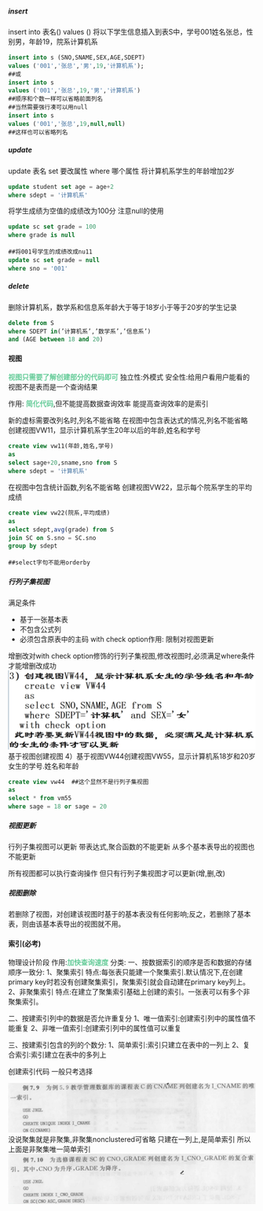 ##### insert
insert into 表名() values ()
将以下学生信息插入到表S中，学号001姓名张总，性别男，年龄19，院系计算机系
```sql
insert into s (SNO,SNAME,SEX,AGE,SDEPT) 
values ('001','张总','男',19,'计算机系');
##或
insert into s
values ('001','张总',19,'男','计算机系')
##顺序和个数一样可以省略前面列名
##当然需要强行凑可以用null
insert into s
values ('001','张总',19,null,null)
##这样也可以省略列名
```

##### update
update 表名 set 要改属性 where 哪个属性
将计算机系学生的年龄增加2岁
```sql
update student set age = age+2
where sdept = '计算机系'
```
将学生成绩为空值的成绩改为100分
注意null的使用
```sql
update sc set grade = 100
where grade is null

##将001号学生的成绩改成nu11
update sc set grade = null
where sno = '001'
```

##### delete
删除计算机系，数学系和信息系年龄大于等于18岁小于等于20岁的学生记录
```sql
delete from S
where SDEPT in(’计算机系’,’数学系’,’信息系’)
and (AGE between 18 and 20)
```

#### 视图
<font color=#66CC99 style=" font-weight:bold;">视图只需要了解创建部分的代码即可</font>
独立性:外模式
安全性:给用户看用户能看的
视图不是表而是一个查询结果

作用:
<font color=#66CC99 style=" font-weight:bold;">简化代码</font>,但不能提高数据查询效率
能提高查询效率的是索引

新的虚标需要改列名时,列名不能省略
在视图中包含表达式的情况,列名不能省略
创建视图VW11，显示计算机系学生20年以后的年龄,姓名和学号
```sql
create view vw11(年龄,姓名,学号)
as 
select sage+20,sname,sno from S
where sdept = '计算机系'
```
在视图中包含统计函数,列名不能省略
创建视图VW22，显示每个院系学生的平均成绩
```sql
create view vw22(院系,平均成绩)
as
select sdept,avg(grade) from S
join SC on S.sno = SC.sno
group by sdept

##select字句不能用orderby
```

##### 行列子集视图
满足条件
* 基于一张基本表
* 不包含公式列
* 必须包含原表中的主码
with check option作用:
限制对视图更新

增删改对with check option修饰的行列子集视图,修改视图时,必须满足where条件才能增删改成功
![](img/Pasted%20image%2020221230175635.png)
基于视图创建视图
4）基于视图VW44创建视图VW55，显示计算机系18岁和20岁女生的学号.姓名和年龄
```sql
create view vw44  ##这个显然不是行列子集视图
as 
select * from vm55
where sage = 18 or sage = 20
```

##### 视图更新
行列子集视图可以更新
带表达式,聚合函数的不能更新
从多个基本表导出的视图也不能更新

所有视图都可以执行查询操作
但只有行列子集视图才可以更新(增,删,改)

##### 视图删除
若删除了视图，对创建该视图时基于的基本表没有任何影响;反之，若删除了基本表，则由该基本表导出的视图就不用。


#### 索引(必考)
物理设计阶段
作用:<font color=#66CC99 style=" font-weight:bold;">加快查询速度</font>
分类:
一、按数据索引的顺序是否和数据的存储顺序一致分:
1、聚集索引
特点:每张表只能建一个聚集索引.默认情况下,在创建primary key时若没有创建聚集索引，聚集索引就会自动建在primary key列上。
2、非聚集索引
特点:在建立了聚集索引基础上创建的索引。一张表可以有多个非聚集索引。

二、按建索引列中的数据是否允许重复分
1、唯一值索引:创建索引列中的属性值不能重复
2、非唯一值索引:创建索引列中的属性值可以重复

三、按建索引包含的列的个数分:
1、简单索引:索引只建立在表中的一列上
2、复合索引∶索引建立在表中的多列上

创建索引代码
一般只考选择

![](img/Pasted%20image%2020221230190108.png)
没说聚集就是非聚集,非聚集nonclustered可省略
只建在一列上,是简单索引
所以上面是非聚集唯一简单索引
![](img/Pasted%20image%2020221230190425.png)